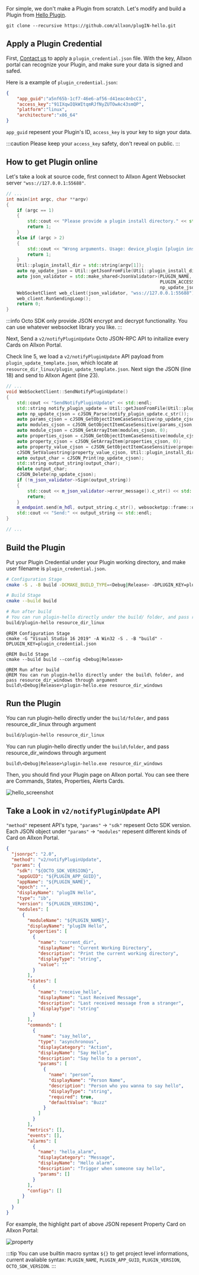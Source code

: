 For simple, we don't make a Plugin from scratch. Let's modify and build a Plugin from [Hello Plugin](https://github.com/allxon/plugIN-hello).

```
git clone --recursive https://github.com/allxon/plugIN-hello.git
```

## Apply a Plugin Credential

First, [Contact us](https://www.allxon.com/) to apply a `plugin_credential.json` file. With the key, Allxon portal can recognize your Plugin, and make sure your data is signed and safed. 

Here is a example of `plugin_credential.json`:

```json
{
    "app_guid":"a5nf65b-1cf7-46e6-af56-d41eac4nbcC1",
    "access_key":"91IXqwIQkWItqmRJfNyZUTOwAc43smQP",
    "platform":"linux",
    "architecture":"x86_64"
}
```

`app_guid` repesent your Plugin's ID, `access_key` is your key to sign your data.

:::caution
Please keep your `access_key` safety, don't reveal on public.
:::

## How to get Plugin online

Let's take a look at source code, first connect to Allxon Agent Websocket server `"wss://127.0.0.1:55688"`.

```cpp {19} title="src/main.cpp"
// ...
int main(int argc, char **argv)
{
    if (argc == 1)
    {
        std::cout << "Please provide a plugin install directory." << std::endl;
        return 1;
    }
    else if (argc > 2)
    {
        std::cout << "Wrong arguments. Usage: device_plugin [plugin install directory]" << std::endl;
        return 1;
    }
    Util::plugin_install_dir = std::string(argv[1]);
    auto np_update_json = Util::getJsonFromFile(Util::plugin_install_dir + "/plugin_update_template.json");
    auto json_validator = std::make_shared<JsonValidator>(PLUGIN_NAME, PLUGIN_APP_GUID,
                                                          PLUGIN_ACCESS_KEY, PLUGIN_VERSION,
                                                          np_update_json);
    WebSocketClient web_client(json_validator, "wss://127.0.0.1:55688");
    web_client.RunSendingLoop();
    return 0;
}
```

:::info
Octo SDK only provide JSON encrypt and decrypt functionality. You can use whatever websocket library you like.
:::

Next, Send a `v2/notifyPluginUpdate` Octo JSON-RPC API to initailize every Cards on Allxon Portal.

Check line 5, we load a `v2/notifyPluginUpdate` API payload from `plugin_update_template.json`, which locate at `resource_dir_linux/plugin_update_template.json`. Next sign the JSON (line 18) and send to Allxon Agent (line 23).


```cpp {5,18,23} title="src/websocket_client.cpp" showLineNumbers
// ...
void WebSocketClient::SendNotifyPluginUpdate()
{
    std::cout << "SendNotifyPluginUpdate" << std::endl;
    std::string notify_plugin_update = Util::getJsonFromFile(Util::plugin_install_dir + "/plugin_update_template.json");
    auto np_update_cjson = cJSON_Parse(notify_plugin_update.c_str());
    auto params_cjson = cJSON_GetObjectItemCaseSensitive(np_update_cjson, "params");
    auto modules_cjson = cJSON_GetObjectItemCaseSensitive(params_cjson, "modules");
    auto module_cjson = cJSON_GetArrayItem(modules_cjson, 0);
    auto properties_cjson = cJSON_GetObjectItemCaseSensitive(module_cjson, "properties");
    auto property_cjson = cJSON_GetArrayItem(properties_cjson, 0);
    auto property_value_cjson = cJSON_GetObjectItemCaseSensitive(property_cjson, "value");
    cJSON_SetValuestring(property_value_cjson, Util::plugin_install_dir.c_str());
    auto output_char = cJSON_Print(np_update_cjson);
    std::string output_string(output_char);
    delete output_char;
    cJSON_Delete(np_update_cjson);
    if (!m_json_validator->Sign(output_string))
    {
        std::cout << m_json_validator->error_message().c_str() << std::endl;
        return;
    }
    m_endpoint.send(m_hdl, output_string.c_str(), websocketpp::frame::opcode::TEXT);
    std::cout << "Send:" << output_string << std::endl;
}

// ...
```

## Build the Plugin

Put your Plugin Credential under your Plugin working directory, and make user filename is `plugin_credential.json`.

<Tabs>
<TabItem value="bash" label="Linux">

```bash
# Configuration Stage
cmake -S . -B build -DCMAKE_BUILD_TYPE=<Debug|Release> -DPLUGIN_KEY=plugin_credential.json

# Build Stage
cmake --build build

# Run after build
# You can run plugin-hello directly under the build/ folder, and pass resource_dir_linux through argument
build/plugin-hello resource_dir_linux
```

</TabItem>
<TabItem value="cmd" label="Windows">

```batch
@REM Configuration Stage
cmake -G "Visual Studio 16 2019" -A Win32 -S . -B "build" -DPLUGIN_KEY=plugin_credential.json

@REM Build Stage
cmake --build build --config <Debug|Release>

@REM Run after build
@REM You can run plugin-hello directly under the build\ folder, and pass resource_dir_windows through argument
build\<Debug|Release>\plugin-hello.exe resource_dir_windows
```
</TabItem>
</Tabs>

## Run the Plugin

<Tabs>
<TabItem value="bash" label="Linux">

You can run plugin-hello directly under the `build/folder`, and pass resource_dir_linux through argument

```bash
build/plugin-hello resource_dir_linux
```

</TabItem>
<TabItem value="cmd" label="Windows">

You can run plugin-hello directly under the `build\folder`, and pass resource_dir_windows through argument

```batch
build\<Debug|Release>\plugin-hello.exe resource_dir_windows
```
</TabItem>
</Tabs>

Then, you should find your Plugin page on Allxon portal. You can see there are Commands, States, Properties, Alerts Cards.

![hello_screenshot](_img/screenshot_hello_plugin_finished.png)

## Take a Look in `v2/notifyPluginUpdate` API

`"method"` repesent API's type, `"params"` -> `"sdk"` repesent Octo SDK version.
Each JSON object under `"params"` -> `"modules"` repesent different kinds of Card on Allxon Portal.

```json {16-24} title="resource_dir_linux/plugin_update_template.json" showLineNumbers
{
  "jsonrpc": "2.0",
  "method": "v2/notifyPluginUpdate",
  "params": {
    "sdk": "${OCTO_SDK_VERSION}",
    "appGUID": "${PLUGIN_APP_GUID}",
    "appName": "${PLUGIN_NAME}",
    "epoch": "",
    "displayName": "plugIN Hello",
    "type": "ib",
    "version": "${PLUGIN_VERSION}",
    "modules": [
      {
        "moduleName": "${PLUGIN_NAME}",
        "displayName": "plugIN Hello",
        "properties": [
          {
            "name": "current_dir",
            "displayName": "Current Working Directory",
            "description": "Print the current working directory",
            "displayType": "string",
            "value": ""
          }
        ],
        "states": [
          {
            "name": "receive_hello",
            "displayName": "Last Received Message",
            "description": "Last received message from a stranger",
            "displayType": "string"
          }
        ],
        "commands": [
          {
            "name": "say_hello",
            "type": "asynchronous",
            "displayCategory": "Action",
            "displayName": "Say Hello",
            "description": "Say hello to a person",
            "params": [
              {
                "name": "person",
                "displayName": "Person Name",
                "description": "Person who you wanna to say hello",
                "displayType": "string",
                "required": true,
                "defaultValue": "Buzz"
              }
            ]
          }
        ],
        "metrics": [],
        "events": [],
        "alarms": [
          {
            "name": "hello_alarm",
            "displayCategory": "Message",
            "displayName": "Hello alarm",
            "description": "Trigger when someone say hello",
            "params": []
          }
        ],
        "configs": []
      }
    ]
  }
}
```

For example, the highlight part of above JSON repesent Property Card on Allxon Portal:

![property](_img/screenshot_property.png)

:::tip
You can use builtin macro syntax `${}` to get project level informations, current avaliable syntax: `PLUGIN_NAME`, `PLUGIN_APP_GUID`, `PLUGIN_VERSION`, `OCTO_SDK_VERSION`.
:::